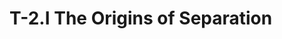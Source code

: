---
---
# T-2.I The Origins of Separation 
<!--
<div class=paragraph id=p1>
	<p class=fip>
		1.&emsp;To extend is a fundamental aspect of God which He gave to His Son. 
		<sup>2</sup>In the creation, God extended Himself to His creations and imbued them with the same loving Will to create. 
		<sup>3</sup>You have not only been fully created, but have also been created perfect. 
		<sup>4</sup>There is no emptiness in you. 
		<sup>5</sup>Because of your likeness to your Creator you are creative. 
		<sup>6</sup>No child of God can lose this ability because it is inherent in what he is, but he can use it inappropriately by projecting. 
		<sup>7</sup>The inappropriate use of extension, or projection, occurs when you believe that some emptiness or lack exists in you, and that you can fill it with your own ideas instead of truth. 
		<sup>8</sup>This process involves the following steps:<br>
		&emsp;<sup>9</sup>First, you believe that what God created can be changed by your own mind.<br>
		&emsp;<sup>10</sup>Second, you believe that what is perfect can be rendered imperfect or lacking.<br>
		&emsp;<sup>11</sup>Third, you believe that you can distort the creations of God, including yourself.<br>
		&emsp;<sup>12</sup>Fourth, you believe that you can create yourself, and that the direction of your own creation is up to you.

	<p class=expanded>
		1.&emsp;To extend is a fundamental aspect of God which He [God] gave to His [God’s] Son. 
		<sup>2</sup>In the creation, God extended Himself [God’s Self] to His [God’s] creations and imbued them [God’s creations] with the same loving Will to create. 
		<sup>3</sup>You have not only been fully created, but have also been created perfect. 
		<sup>4</sup>There is no emptiness in you. 
		<sup>5</sup>Because of your likeness to your Creator you are creative. 
		<sup>6</sup>No child of God can lose this [creative] ability because it [creative ability] is inherent in what he [a child of God] is, but he [a child of God] can use it [creative ability] inappropriately by projecting. 
		<sup>7</sup>The inappropriate use of extension, or projection, occurs when you believe that some emptiness or lack exists in you, and that you can fill it [emptiness or lack] with your own ideas instead of truth. 
		<sup>8</sup>This process [believing you can fill lack with your own ideas of truth] involves the following steps:<br>
		&emsp;<sup>9</sup>First, you believe that what God created can be changed by your own mind.<br>
		&emsp;<sup>10</sup>Second, you believe that what is perfect can be rendered imperfect or lacking.<br>
		&emsp;<sup>11</sup>Third, you believe that you can distort the creations of God, including yourself.<br>
		&emsp;<sup>12</sup>Fourth, you believe that you can create yourself, and that the direction of your own creation is up to you.

	<p class=substituted>
		1.&emsp;To extend is a fundamental aspect of God which God gave to God’s Son. 
		<sup>2</sup>In the creation, God extended God’s Self to God’s creations and imbued God’s creations with the same loving Will to create. 
		<sup>3</sup>You have not only been fully created, but have also been created perfect. 
		<sup>4</sup>There is no emptiness in you. 
		<sup>5</sup>Because of your likeness to your Creator you are creative. 
		<sup>6</sup>No child of God can lose this creative ability because creative ability is inherent in what a child of God is, but a child of God can use creative ability inappropriately by projecting. 
		<sup>7</sup>The inappropriate use of extension, or projection, occurs when you believe that some emptiness or lack exists in you, and that you can fill emptiness or lack with your own ideas instead of truth. 
		<sup>8</sup>Believing you can fill lack with your own ideas of truth involves the following steps:<br>
		&emsp;<sup>9</sup>First, you believe that what God created can be changed by your own mind.<br>
		&emsp;<sup>10</sup>Second, you believe that what is perfect can be rendered imperfect or lacking.<br>
		&emsp;<sup>11</sup>Third, you believe that you can distort the creations of God, including yourself.<br>
		&emsp;<sup>12</sup>Fourth, you believe that you can create yourself, and that the direction of your own creation is up to you.

	<p class=simplified>You are God’s Son. You are creative. You misuse creativity by projecting. You project because you believe you lack something. You believe you can create yourself.

	<p class=commentary>(7) In the Course, the words ‘extension’ and ‘projection’ reflect the identical dynamic — the proceeding outward  of what is within the mind. ‘Extension’… is reserved for the ‘movement’ or ‘outflow’ of spirit, while ‘projection’ is almost always utilised for the ego. …we can speak of extension as being the ‘appropriate’ use of projection. (Wapnick, LDNC, p.447–448).

	<p class=commentary>(7) The Course distinguishes between two types of “projection”: One is called “extension”, referring to extending the Love of God that is accepted within. The other is an “inappropriate use of extension, or projection, occurs when you believe that some emptiness or lack exists in you, and that you can fill emptiness or lack with your own ideas instead of truth”. The ego’s purpose is always to distort the present reality of a situation so as to project guilt or lack, and justify its attack. (Wapnick, FAJ, p.39.)

	<p class=commentary>(7) …linking the two terms [projection and extension] to the same dynamic [the proceeding ‘outward’ of what is within the mind] … (Wapnick, AAC, p.8.)

	<p class=commentary>(9–2:1) “You”, the ego tells the Son, “by refusing to accept as sufficient His gifts to you, have committed a sin against your Father and Creator. You”, the ego continues, “decided that perfection and everything as Christ was not enough, and that there had to be something more: ‘freedom’ to choose to be other than God”. It is this illusory exercise of choice in the name of ‘freedom’ that the ego terms sin. (Wapnick, LDNC, p.461.)

	<p class=commentary>(9–2:1) In the dream we believed that we had the power to oppose and defeat God, usurping His authority, making up a body we call our self to inhabit a material world of duality and fragmentation. (Wapnick, AVI, p. 38.)

	<p class=commentary>(9–2:1) …the entire ego thought system of betrayal and murder that begins with the insane thought that the reality of Christ must be sacrificed for the survival of the separated self. …this entire thought system is fabricated by the ego, wherein it substitutes its made-up version of the separated relationship between God and His Son for the truth of Their unity. Thus it achieves the goal of preserving its own existence. (Wapnick, AAC, p. 35.)

</div>

<div class=paragraph id=p2>
	<p class=fip>
		2.&emsp;These related distortions represent a picture of what actually occurred in the separation, or the “detour into fear”. 
		<sup>2</sup>None of this existed before the separation, nor does it actually exist now. 
		<sup>3</sup>Everything God created is like Him. 
		<sup>4</sup>Extension, as undertaken by God, is similar to the inner radiance that the children of the Father inherit from Him. 
		<sup>5</sup>Its real source is internal. 
		<sup>6</sup>This is as true of the Son as of the Father. 
		<sup>7</sup>In this sense the creation includes both the creation of the Son by God, and the Son’s creations when his mind is healed. 
		<sup>8</sup>This requires God’s endowment of the Son with free will, because all loving creation is freely given in one continuous line, in which all aspects are of the same order.

	<p class=expanded>
		2.&emsp;These [steps are] related distortions represent a picture of what actually occurred in the separation, or the “detour into fear”. 
		<sup>2</sup>None of this [the related distortions] existed before the separation, nor does it [do the related distortions] actually exist now. 
		<sup>3</sup>Everything God created is like Him [God]. 
		<sup>4</sup>Extension, as undertaken by God, is similar to the inner radiance that the children of the Father inherit from Him [God]. 
		<sup>5</sup>Its [extension’s] real source is internal. 
		<sup>6</sup>This is as true of the Son as [it is true] of the Father. 
		<sup>7</sup>In this sense [being as true of the Son as true of the Father] the creation includes both the creation of the Son by God, and the Son’s creations when his [the Son’s] mind is healed. 
		<sup>8</sup>This [creation of the Son and creation by the Son] requires God’s endowment of the Son with free will, because all loving creation is freely given in one continuous line, in which [line] all aspects [of creation] are of the same order.

	<p class=substituted>
		2.&emsp;The steps are related distortions and represent a picture of what actually occurred in the separation, or the “detour into fear”. 
		<sup>2</sup>None of the related distortions existed before the separation, nor do the related distortions actually exist now. 
		<sup>3</sup>Everything God created is like God. 
		<sup>4</sup>Extension, as undertaken by God, is similar to the inner radiance that the children of the Father inherit from God. 
		<sup>5</sup>Extension’s real source is internal. 
		<sup>6</sup>This is as true of the Son as it is true of the Father. 
		<sup>7</sup>Being as true of the Son as it is true of the Father, the creation includes both the creation of the Son by God, and the Son’s creations when the Son’s mind is healed. 
		<sup>8</sup>Creation of the Son and by the Son requires God’s endowment of the Son with free will, because all loving creation is freely given in one continuous line; in line all aspects of creation are of the same order.

	<p class=simplified>Everything God creates is like God. You can create just as God creates. 
</div>

<div class=paragraph id=p3>
	<p class=fip>
		3.&emsp;The Garden of Eden, or the pre-separation condition, was a state of mind in which nothing was needed. 
		<sup>2</sup>When Adam listened to the “lies of the serpent”, all he heard was untruth. 
		<sup>3</sup>You do not have to continue to believe what is not true unless you choose to do so. 
		<sup>4</sup>All that can literally disappear in the twinkling of an eye because it is merely a misperception. 
		<sup>5</sup>What is seen in dreams seems to be very real. 
		<sup>6</sup>Yet the Bible says that a deep sleep fell upon Adam, and nowhere is there reference to his waking up. 
		<sup>7</sup>The world has not yet experienced any comprehensive re-awakening or rebirth. 
		<sup>8</sup>Such a rebirth is impossible as long as you continue to project or miscreate. 
		<sup>9</sup>It still remains within you, however, to extend as God extended His Spirit to you. 
		<sup>10</sup>In reality this is your only choice, because your free will was given you for your joy in creating the perfect.

	<p class=expanded>
		3.&emsp;The Garden of Eden, or the pre-separation condition, was a state of mind in which [state of mind] nothing was needed. 
		<sup>2</sup>When Adam listened to the “lies of the serpent”, all he [Adam] heard was untruth. 
		<sup>3</sup>You do not have to continue to believe what is not true unless you choose to do so [believe what is not true]. 
		<sup>4</sup>All that [what is not true] can literally disappear in the twinkling of an eye because it [what is not true] is merely a misperception. 
		<sup>5</sup>What is seen in dreams seems to be very real. 
		<sup>6</sup>Yet the Bible says that a deep sleep fell upon Adam, and nowhere [in the Bible] is there reference to his [Adam’s] waking up. 
		<sup>7</sup>The world has not yet experienced any comprehensive re-awakening or rebirth. 
		<sup>8</sup>Such a rebirth is impossible as long as you continue to project or miscreate. 
		<sup>9</sup>It still remains within you, however, to extend as God extended His [God’s] Spirit to you. 
		<sup>10</sup>In reality this [extending as God extended God’s spirit to you] is your only choice, because your free will was given you for your joy in creating the perfect.

	<p class=substituted>
		3.&emsp;The Garden of Eden, or the pre-separation condition, was a state of mind; in state of mind nothing was needed. 
		<sup>2</sup>When Adam listened to the “lies of the serpent”, all Adam heard was untruth. 
		<sup>3</sup>You do not have to continue to believe what is not true unless you choose to believe what is not true. 
		<sup>4</sup>All what is not true can literally disappear in the twinkling of an eye because what is not true is merely a misperception. 
		<sup>5</sup>What is seen in dreams seems to be very real. 
		<sup>6</sup>Yet the Bible says that a deep sleep fell upon Adam, and nowhere in the Bible is there reference to Adam’s waking up. 
		<sup>7</sup>The world has not yet experienced any comprehensive re-awakening or rebirth. 
		<sup>8</sup>Such a rebirth is impossible as long as you continue to project or miscreate. 
		<sup>9</sup>It still remains within you, however, to extend as God extended God’s Spirit to you. 
		<sup>10</sup>In reality, extending as God extended God’s spirit to you, is your only choice, because your free will was given you for your joy in creating the perfect.

	<p class=simplified>You are dreaming you need something. We are all still dreaming. You can wake up any time. You can extend the truth.</p>

</div>

<div class=paragraph id=p4>
	<p class=fip>
		4.&emsp;All fear is ultimately reducible to the basic misperception that you have the ability to usurp the power of God. 
		<sup>2</sup>Of course, you neither can nor have been able to do this. 
		<sup>3</sup>Here is the real basis for your escape from fear. 
		<sup>4</sup>The escape is brought about by your acceptance of the Atonement, which enables you to realise that your errors never really occurred. 
		<sup>5</sup>Only after the deep sleep fell upon Adam could he experience nightmares. 
		<sup>6</sup>If a light is suddenly turned on while someone is dreaming a fearful dream, he may initially interpret the light itself as part of his dream and be afraid of it. 
		<sup>7</sup>However, when he awakens, the light is correctly perceived as the release from the dream, which is then no longer accorded reality. 
		<sup>8</sup>This release does not depend on illusions. 
		<sup>9</sup>The knowledge that illuminates not only sets you free, but also shows you clearly that you <em>are</em> free.

	<p class=expanded>
		4.&emsp;All fear is ultimately reducible to the basic misperception that you have the ability to usurp the power of God. 
		<sup>2</sup>Of course, you neither can nor have been able to do this [usurp the power of God]. 
		<sup>3</sup>Here is the real basis for your escape from fear. 
		<sup>4</sup>The escape [from fear] is brought about by your acceptance of the Atonement, which [acceptance of the Atonement] enables you to realise that your errors never really occurred. 
		<sup>5</sup>Only after the deep sleep fell upon Adam could he [Adam] experience nightmares. 
		<sup>6</sup>If a light is suddenly turned on while someone is dreaming a fearful dream, he [the dreamer] may initially interpret the light itself as part of his [the dreamer’s] dream and be afraid of it [the dream]. 
		<sup>7</sup>However, when he [the dreamer] awakens, the light is correctly perceived as the release from the dream, which [dream] is then no longer accorded reality. 
		<sup>8</sup>This release [from the dream] does not depend on illusions. 
		<sup>9</sup>The knowledge that illuminates not only sets you free, but also shows you clearly that you <em>are</em> free.

	<p class=substituted>
		4.&emsp;All fear is ultimately reducible to the basic misperception that you have the ability to usurp the power of God. 
		<sup>2</sup>Of course, you neither can nor have been able to usurp the power of God. 
		<sup>3</sup>Here is the real basis for your escape from fear. 
		<sup>4</sup>Escape from fear is brought about by your acceptance of the Atonement; acceptance of the Atonement enables you to realise that your errors never really occurred. 
		<sup>5</sup>Only after the deep sleep fell upon Adam could Adam experience nightmares. 
		<sup>6</sup>If a light is suddenly turned on while someone is dreaming a fearful dream, the dreamer may initially interpret the light itself as part of the dreamer’s dream and be afraid of the dream. 
		<sup>7</sup>However, when the dreamer awakens, the light is correctly perceived as the release from the dream; dream is then no longer accorded reality. 
		<sup>8</sup>Release from the dream does not depend on illusions. 
		<sup>9</sup>The knowledge that illuminates not only sets you free, but also shows you clearly that you <em>are</em> free.

	<p class=simplified>You have a misperception that you can usurp the power of God. Undoing this misperception will release you from fear. Wake up and see the light. You are free.

	<p class=commentary>(para 3–4) The sin that we are most guilty of, which ultimately is the source of all our guilt, is the sin of our belief in a separation from God… This is roughly the same as what the Churches have taught as “original sin”. The description in the third chapter of Genesis gives a perfect account of how the ego was born. (Wapnick, ATG, p. 39.)

	<p class=commentary>(6–9) The world was comfortably asleep, dreaming its dream of separation, individuality and specialness. Suddenly, like a telephone ringing outside the dream, Jesus appeared. His very presence stated the following: this world of time and space is a dream that in truth is already over; it is possible to awaken from this dream by listening to my words and following my example; and the many gods you believe in are not true because the real God is One of total Oneness and Love. (Wapnick, AAC, p. 209.)


</div>

<div class=paragraph id=p5>
	<p class=fip>
		5.&emsp;Whatever lies you may believe are of no concern to the miracle, which can heal any of them with equal ease. 
		<sup>2</sup>It makes no distinctions among misperceptions. 
		<sup>3</sup>Its sole concern is to distinguish between truth on the one hand, and error on the other. 
		<sup>4</sup>Some miracles may seem to be of greater magnitude than others. 
		<sup>5</sup>But remember the first principle in this course: there is no order of difficulty in miracles. 
		<sup>6</sup>In reality you are perfectly unaffected by all expressions of lack of love. 
		<sup>7</sup>These can be from yourself and others, from yourself to others, or from others to you. 
		<sup>8</sup>Peace is an attribute <em>in</em> you. 
		<sup>9</sup>You cannot find it outside. 
		<sup>10</sup>Illness is some form of external searching. 
		<sup>11</sup>Health is inner peace. 
		<sup>12</sup>It enables you to remain unshaken by lack of love from without and capable, through your acceptance of miracles, of correcting the conditions proceeding from lack of love in others.
		
	<p class=expanded>
		5.&emsp;Whatever lies you may believe are of no concern to the miracle, which [the miracle] can heal any of them [lie] with equal ease. 
		<sup>2</sup>It [the miracle] makes no distinctions among misperceptions. 
		<sup>3</sup>Its [the miracle’s] sole concern is to distinguish between truth on the one hand, and error on the other [hand]. 
		<sup>4</sup>Some miracles may seem to be of greater magnitude than others [miracles]. 
		<sup>5</sup>But remember the first principle in this course: there is no order of difficulty in miracles. 
		<sup>6</sup>In reality you are perfectly unaffected by all expressions of lack of love. 
		<sup>7</sup>These [expressions of lack of love] can be from yourself and others, [can be] from yourself to others, or [can be] from others to you. 
		<sup>8</sup>Peace is an attribute <em>in</em> you. 
		<sup>9</sup>You cannot find it [peace] outside. 
		<sup>10</sup>Illness is some form of external searching. 
		<sup>11</sup>Health is inner peace. 
		<sup>12</sup>It [health] enables you to remain unshaken by lack of love from without and capable, through your acceptance of miracles, of correcting the conditions proceeding from lack of love in others.
		
	<p class=substituted>
		5.&emsp;Whatever lies you may believe are of no concern to the miracle; the miracle can heal any lie with equal ease. 
		<sup>2</sup>The miracle makes no distinctions among misperceptions. 
		<sup>3</sup>The miracle’s sole concern is to distinguish between truth on the one hand, and error on the other hand. 
		<sup>4</sup>Some miracles may seem to be of greater magnitude than other miracles. 
		<sup>5</sup>But remember the first principle in this course: there is no order of difficulty in miracles. 
		<sup>6</sup>In reality you are perfectly unaffected by all expressions of lack of love. 
		<sup>7</sup>Expressions of lack of love can be from yourself and others, can be from yourself to others, or can be from others to you. 
		<sup>8</sup>Peace is an attribute <em>in</em> you. 
		<sup>9</sup>You cannot find peace outside. 
		<sup>10</sup>Illness is some form of external searching. 
		<sup>11</sup>Health is inner peace. 
		<sup>12</sup>Health enables you to remain unshaken by lack of love from without and capable, through your acceptance of miracles, of correcting the conditions proceeding from lack of love in others.
		
	<p class=simplified>The miracle heals all misperceptions. Health is inner peace. With health you can accept miracles and correct errors.
	
</div>
-->